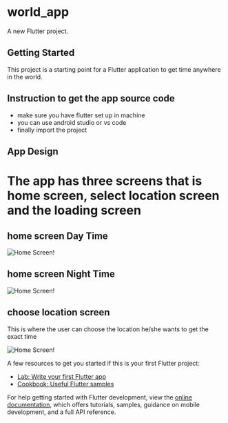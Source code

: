 # world_app

A new Flutter project.

## Getting Started

This project is a starting point for a Flutter application  to get time anywhere in the world.

## Instruction to get the app source code

- make sure you have flutter set up in machine
- you can use android studio or vs code
- finally import the project

## App Design
 # The app has three screens that is home screen, select location screen and the loading screen

## home screen Day Time
![Home Screen!](screenshoots/Screenshot_20230929_085305.png)

## home screen Night Time

![Home Screen!](screenshoots/Screenshot_20230929_085637.png)

## choose location screen 
This is where the user can choose the location he/she wants to get the exact time

![Home Screen!](screenshoots/Screenshot_20230929_085342.png)




A few resources to get you started if this is your first Flutter project:

- [Lab: Write your first Flutter app](https://docs.flutter.dev/get-started/codelab)
- [Cookbook: Useful Flutter samples](https://docs.flutter.dev/cookbook)

For help getting started with Flutter development, view the
[online documentation](https://docs.flutter.dev/), which offers tutorials,
samples, guidance on mobile development, and a full API reference.
